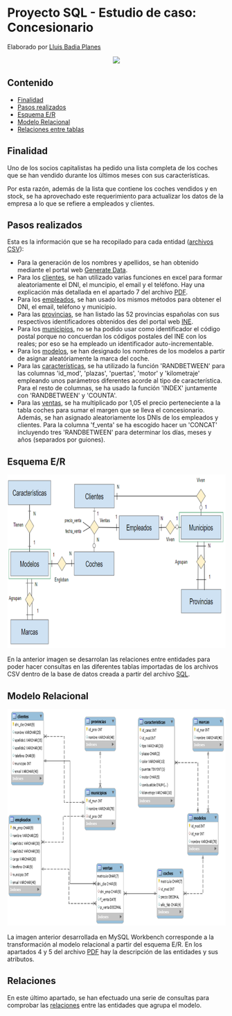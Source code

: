 # Proyecto SQL - Estudio de caso: Concesionario

Elaborado por [Lluis Badia Planes](https://github.com/lluis90badia/lbadialabwork)

<p align="center"><img src="https://www.lawdonut.co.uk/business/sites/lawdonut-business/files/usedcardealer1_0.jpg" height="400"></p>

## Contenido

- [Finalidad](https://github.com/lluis90badia/projects/blob/main/proyecto_SQL_concesionario/README.md#finalidad)
- [Pasos realizados](https://github.com/lluis90badia/projects/blob/main/proyecto_SQL_concesionario/README.md#pasos-realizados)
- [Esquema E/R](https://github.com/lluis90badia/projects/blob/main/proyecto_SQL_concesionario/README.md#esquema-er)
- [Modelo Relacional](https://github.com/lluis90badia/projects/blob/main/proyecto_SQL_concesionario/README.md#modelo-relacional)
- [Relaciones entre tablas](https://github.com/lluis90badia/projects/blob/main/proyecto_SQL_concesionario/README.md#relaciones)

## Finalidad

Uno de los socios capitalistas ha pedido una lista completa de los coches que se han vendido durante los últimos meses con sus características.

Por esta razón, además de la lista que contiene los coches vendidos y en stock, se ha aprovechado este requerimiento para actualizar los datos de la empresa a lo que se refiere a empleados y clientes.

## Pasos realizados

Esta es la información que se ha recopilado para cada entidad ([archivos CSV](https://github.com/lluis90badia/projects/tree/main/proyecto_SQL_concesionario/archivos_csv)):
- Para la generación de los nombres y apellidos, se han obtenido mediante el portal web [Generate Data](https://generatedata.com/).
- Para los [clientes](https://github.com/lluis90badia/projects/blob/main/proyecto_SQL_concesionario/archivos_csv/clientes.csv), se han utilizado varias funciones en excel para formar aleatoriamente el DNI, el muncipio, el email y el teléfono. Hay una explicación más detallada en el apartado 7 del archivo [PDF](https://github.com/lluis90badia/projects/blob/main/proyecto_SQL_concesionario/Proyecto_SQL_concesionario.pdf).
- Para los [empleados](https://github.com/lluis90badia/projects/blob/main/proyecto_SQL_concesionario/archivos_csv/empleados.csv), se han usado los mismos métodos para obtener el DNI, el email, teléfono y municipio.
- Para las [provincias](https://github.com/lluis90badia/projects/blob/main/proyecto_SQL_concesionario/archivos_csv/provincias.csv), se han listado las 52 provincias españolas con sus respectivos identificadores obtenidos des del portal web [INE](https://ine.es/).
- Para los [municipios](https://github.com/lluis90badia/projects/blob/main/proyecto_SQL_concesionario/archivos_csv/municipios.csv), no se ha podido usar como identificador el código postal porque no concuerdan los códigos postales del INE con los reales; por eso se ha empleado un identificador auto-incrementable.
- Para los [modelos](https://github.com/lluis90badia/projects/blob/main/proyecto_SQL_concesionario/archivos_csv/modelos.csv), se han designado los nombres de los modelos a partir de asignar aleatóriamente la marca del coche.
- Para las [características](https://github.com/lluis90badia/projects/blob/main/proyecto_SQL_concesionario/archivos_csv/caracteristicas.csv), se ha utilizado la función 'RANDBETWEEN' para las columnas 'id_mod', 'plazas', 'puertas', 'motor' y 'kilometraje' empleando unos parámetros diferentes acorde al tipo de característica. Para el resto de columnas, se ha usado la función 'INDEX' juntamente con 'RANDBETWEEN' y 'COUNTA'. 
- Para las [ventas](https://github.com/lluis90badia/projects/blob/main/proyecto_SQL_concesionario/archivos_csv/ventas.csv), se ha multiplicado por 1,05 el precio perteneciente a la tabla coches para sumar el margen que se lleva el concesionario. Además, se han asignado aleatoriamente los DNIs de los empleados y clientes. Para la columna 'f_venta' se ha escogido hacer un 'CONCAT' incluyendo tres 'RANDBETWEEN' para determinar los días, meses y años (separados por guiones).  

## Esquema E/R

<p align="center"><img src="https://github.com/lluis90badia/projects/blob/main/proyecto_SQL_concesionario/imagenes_modelos/entidad_relacion.PNG"  height="400"></p>

En la anterior imagen se desarrolan las relaciones entre entidades para poder hacer consultas en las diferentes tablas importadas de los archivos CSV dentro de la base de datos creada a partir del archivo [SQL](https://github.com/lluis90badia/projects/blob/main/proyecto_SQL_concesionario/concesionario.sql).

## Modelo Relacional

<p align="center"><img src="https://github.com/lluis90badia/projects/blob/main/proyecto_SQL_concesionario/imagenes_modelos/modelo_relacional.PNG"  height="500"></p>

La imagen anterior desarrollada en MySQL Workbench corresponde a la transformación al modelo relacional a partir del esquema E/R. En los apartados 4 y 5 del archivo [PDF](https://github.com/lluis90badia/projects/blob/main/proyecto_SQL_concesionario/Proyecto_SQL_concesionario.pdf) hay la descripción de las entidades y sus atributos.

## Relaciones

En este último apartado, se han efectuado una serie de consultas para comprobar las [relaciones](https://github.com/lluis90badia/projects/blob/main/proyecto_SQL_concesionario/comprov_relaciones_tablas.txt) entre las entidades que agrupa el modelo.
